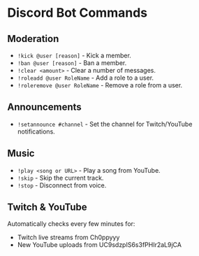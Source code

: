 # Discord Bot Commands

## Moderation
- `!kick @user [reason]` - Kick a member.
- `!ban @user [reason]` - Ban a member.
- `!clear <amount>` - Clear a number of messages.
- `!roleadd @user RoleName` - Add a role to a user.
- `!roleremove @user RoleName` - Remove a role from a user.

## Announcements
- `!setannounce #channel` - Set the channel for Twitch/YouTube notifications.

## Music
- `!play <song or URL>` - Play a song from YouTube.
- `!skip` - Skip the current track.
- `!stop` - Disconnect from voice.

## Twitch & YouTube
Automatically checks every few minutes for:
- Twitch live streams from Ch0ppyyy
- New YouTube uploads from UC9sdzpIS6s3fPHIr2aL9jCA
